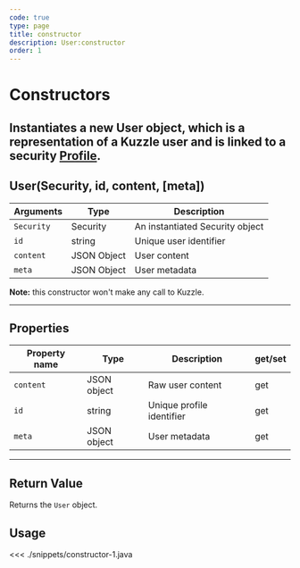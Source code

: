 ```yaml
---
code: true
type: page
title: constructor
description: User:constructor
order: 1
---
```


# Constructors

## Instantiates a new User object, which is a representation of a Kuzzle user and is linked to a security [Profile](/sdk/java/2/core-classes/profile/).

## User(Security, id, content, [meta])

| Arguments  | Type        | Description                     |
| ---------- | ----------- | ------------------------------- |
| `Security` | Security    | An instantiated Security object |
| `id`       | string      | Unique user identifier          |
| `content`  | JSON Object | User content                    |
| `meta`     | JSON Object | User metadata                   |

**Note:** this constructor won't make any call to Kuzzle.

---

## Properties

| Property name | Type        | Description               | get/set |
| ------------- | ----------- | ------------------------- | ------- |
| `content`     | JSON object | Raw user content          | get     |
| `id`          | string      | Unique profile identifier | get     |
| `meta`        | JSON object | User metadata             | get     |

---

## Return Value

Returns the `User` object.

## Usage

<<< ./snippets/constructor-1.java
